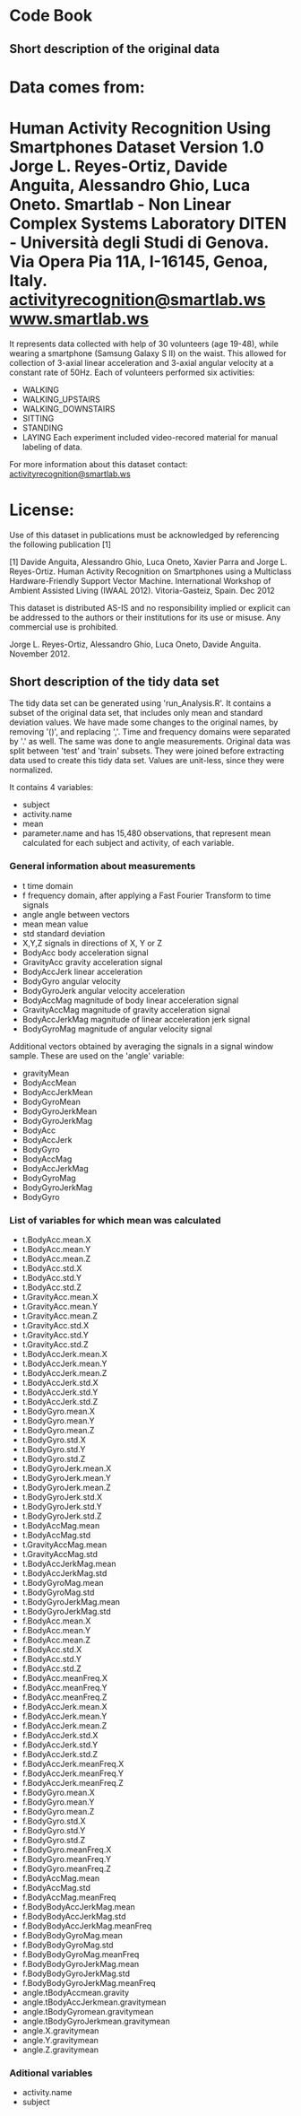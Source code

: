 # Code Book

## Short description of the original data

Data comes from:
==================================================================
Human Activity Recognition Using Smartphones Dataset
Version 1.0
Jorge L. Reyes-Ortiz, Davide Anguita, Alessandro Ghio, Luca Oneto.
Smartlab - Non Linear Complex Systems Laboratory
DITEN - Università degli Studi di Genova.
Via Opera Pia 11A, I-16145, Genoa, Italy.
activityrecognition@smartlab.ws
www.smartlab.ws
==================================================================

It represents data collected with help of 30 volunteers (age 19-48), while 
wearing a smartphone (Samsung Galaxy S II) on the waist. This allowed for collection of
3-axial linear acceleration and 3-axial angular velocity at a constant rate of 50Hz.
Each of volunteers  performed six activities:
* WALKING
* WALKING_UPSTAIRS
* WALKING_DOWNSTAIRS 
* SITTING
* STANDING
* LAYING
Each experiment included video-recored material for manual labeling of data.

For more information about this dataset contact: activityrecognition@smartlab.ws

License:
========
Use of this dataset in publications must be acknowledged by referencing the following publication [1]

[1] Davide Anguita, Alessandro Ghio, Luca Oneto, Xavier Parra and Jorge L. Reyes-Ortiz. Human Activity Recognition on Smartphones using a Multiclass Hardware-Friendly Support Vector Machine. International Workshop of Ambient Assisted Living (IWAAL 2012). Vitoria-Gasteiz, Spain. Dec 2012

This dataset is distributed AS-IS and no responsibility implied or explicit can be addressed to the authors or their institutions for its use or misuse. Any commercial use is prohibited.

Jorge L. Reyes-Ortiz, Alessandro Ghio, Luca Oneto, Davide Anguita. November 2012.

## Short description of the tidy data set

The tidy data set can be generated using 'run_Analysis.R'. It contains a subset of the original data set, that includes
only mean and standard deviation values. We have made some changes to the original names, by removing '()', and replacing ','. 
Time and frequency domains were separated by '.' as well. The same was done to angle measurements.
Original data was split between 'test' and 'train' subsets. They were joined before extracting data used to create this tidy data set.
Values are unit-less, since they were normalized.


It contains 4 variables:
* subject
* activity.name
* mean
* parameter.name 
and has 15,480 observations, that represent mean calculated for each subject and activity, of each variable.

### General information about measurements
* t 
time domain
* f
 frequency domain, after applying a Fast Fourier Transform to time signals
* angle
 angle between vectors
* mean
 mean value
* std
 standard deviation
* X,Y,Z
 signals in directions of X, Y or Z
* BodyAcc
 body acceleration signal
* GravityAcc
 gravity acceleration signal
* BodyAccJerk
 linear acceleration
* BodyGyro
 angular velocity
* BodyGyroJerk
 angular velocity acceleration 
* BodyAccMag
 magnitude of body linear acceleration signal
* GravityAccMag
 magnitude of gravity acceleration signal
* BodyAccJerkMag
 magnitude of  linear acceleration jerk signal
* BodyGyroMag
 magnitude of angular velocity signal

Additional vectors obtained by averaging the signals in a signal window sample. These are used on the 'angle' variable:

* gravityMean
* BodyAccMean
* BodyAccJerkMean
* BodyGyroMean
* BodyGyroJerkMean
* BodyGyroJerkMag
* BodyAcc
* BodyAccJerk
* BodyGyro
* BodyAccMag
* BodyAccJerkMag
* BodyGyroMag
* BodyGyroJerkMag
* BodyGyro



### List of  variables for which mean was calculated

* t.BodyAcc.mean.X
* t.BodyAcc.mean.Y
* t.BodyAcc.mean.Z
* t.BodyAcc.std.X
* t.BodyAcc.std.Y
* t.BodyAcc.std.Z
* t.GravityAcc.mean.X
* t.GravityAcc.mean.Y
* t.GravityAcc.mean.Z
* t.GravityAcc.std.X
* t.GravityAcc.std.Y
* t.GravityAcc.std.Z
* t.BodyAccJerk.mean.X
* t.BodyAccJerk.mean.Y
* t.BodyAccJerk.mean.Z
* t.BodyAccJerk.std.X
* t.BodyAccJerk.std.Y
* t.BodyAccJerk.std.Z
* t.BodyGyro.mean.X
* t.BodyGyro.mean.Y
* t.BodyGyro.mean.Z
* t.BodyGyro.std.X
* t.BodyGyro.std.Y
* t.BodyGyro.std.Z
* t.BodyGyroJerk.mean.X
* t.BodyGyroJerk.mean.Y
* t.BodyGyroJerk.mean.Z
* t.BodyGyroJerk.std.X
* t.BodyGyroJerk.std.Y
* t.BodyGyroJerk.std.Z
* t.BodyAccMag.mean
* t.BodyAccMag.std
* t.GravityAccMag.mean
* t.GravityAccMag.std
* t.BodyAccJerkMag.mean
* t.BodyAccJerkMag.std
* t.BodyGyroMag.mean
* t.BodyGyroMag.std
* t.BodyGyroJerkMag.mean
* t.BodyGyroJerkMag.std
* f.BodyAcc.mean.X
* f.BodyAcc.mean.Y
* f.BodyAcc.mean.Z
* f.BodyAcc.std.X
* f.BodyAcc.std.Y
* f.BodyAcc.std.Z
* f.BodyAcc.meanFreq.X
* f.BodyAcc.meanFreq.Y
* f.BodyAcc.meanFreq.Z
* f.BodyAccJerk.mean.X
* f.BodyAccJerk.mean.Y
* f.BodyAccJerk.mean.Z
* f.BodyAccJerk.std.X
* f.BodyAccJerk.std.Y
* f.BodyAccJerk.std.Z
* f.BodyAccJerk.meanFreq.X
* f.BodyAccJerk.meanFreq.Y
* f.BodyAccJerk.meanFreq.Z
* f.BodyGyro.mean.X
* f.BodyGyro.mean.Y
* f.BodyGyro.mean.Z
* f.BodyGyro.std.X
* f.BodyGyro.std.Y
* f.BodyGyro.std.Z
* f.BodyGyro.meanFreq.X
* f.BodyGyro.meanFreq.Y
* f.BodyGyro.meanFreq.Z
* f.BodyAccMag.mean
* f.BodyAccMag.std
* f.BodyAccMag.meanFreq
* f.BodyBodyAccJerkMag.mean
* f.BodyBodyAccJerkMag.std
* f.BodyBodyAccJerkMag.meanFreq
* f.BodyBodyGyroMag.mean
* f.BodyBodyGyroMag.std
* f.BodyBodyGyroMag.meanFreq
* f.BodyBodyGyroJerkMag.mean
* f.BodyBodyGyroJerkMag.std
* f.BodyBodyGyroJerkMag.meanFreq
* angle.tBodyAccmean.gravity
* angle.tBodyAccJerkmean.gravitymean
* angle.tBodyGyromean.gravitymean
* angle.tBodyGyroJerkmean.gravitymean
* angle.X.gravitymean
* angle.Y.gravitymean
* angle.Z.gravitymean


### Aditional variables


* activity.name
* subject
